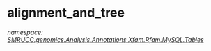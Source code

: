 ﻿# alignment_and_tree
_namespace: [SMRUCC.genomics.Analysis.Annotations.Xfam.Rfam.MySQL.Tables](./index.md)_






